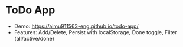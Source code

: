 # ToDo App
- Demo: https://aimu911563-eng.github.io/todo-app/
- Features: Add/Delete, Persist with localStorage, Done toggle, Filter (all/active/done)
